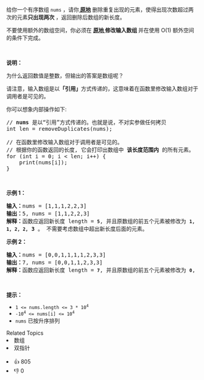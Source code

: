 <p>给你一个有序数组 <code>nums</code> ，请你<strong><a href="http://baike.baidu.com/item/%E5%8E%9F%E5%9C%B0%E7%AE%97%E6%B3%95" target="_blank"> 原地</a></strong> 删除重复出现的元素，使得出现次数超过两次的元素<strong>只出现两次</strong> ，返回删除后数组的新长度。</p>

<p>不要使用额外的数组空间，你必须在 <strong><a href="https://baike.baidu.com/item/%E5%8E%9F%E5%9C%B0%E7%AE%97%E6%B3%95" target="_blank">原地 </a>修改输入数组 </strong>并在使用 O(1) 额外空间的条件下完成。</p>

<p>&nbsp;</p>

<p><strong>说明：</strong></p>

<p>为什么返回数值是整数，但输出的答案是数组呢？</p>

<p>请注意，输入数组是以<strong>「引用」</strong>方式传递的，这意味着在函数里修改输入数组对于调用者是可见的。</p>

<p>你可以想象内部操作如下:</p>

<pre>
// <strong>nums</strong> 是以“引用”方式传递的。也就是说，不对实参做任何拷贝
int len = removeDuplicates(nums);

// 在函数里修改输入数组对于调用者是可见的。
// 根据你的函数返回的长度, 它会打印出数组中<strong> 该长度范围内</strong> 的所有元素。
for (int i = 0; i &lt; len; i++) {
&nbsp; &nbsp; print(nums[i]);
}
</pre>

<p>&nbsp;</p>

<p><strong>示例 1：</strong></p>

<pre>
<strong>输入：</strong>nums = [1,1,1,2,2,3]
<strong>输出：</strong>5, nums = [1,1,2,2,3]
<strong>解释：</strong>函数应返回新长度 length = <strong><code>5</code></strong>, 并且原数组的前五个元素被修改为 <strong><code>1, 1, 2, 2,</code></strong> <strong>3 </strong>。 不需要考虑数组中超出新长度后面的元素。
</pre>

<p><strong>示例 2：</strong></p>

<pre>
<strong>输入：</strong>nums = [0,0,1,1,1,1,2,3,3]
<strong>输出：</strong>7, nums = [0,0,1,1,2,3,3]
<strong>解释：</strong>函数应返回新长度 length = <strong><code>7</code></strong>, 并且原数组的前五个元素被修改为&nbsp;<strong><code>0</code></strong>, <strong>0</strong>, <strong>1</strong>, <strong>1</strong>, <strong>2</strong>, <strong>3</strong>, <strong>3 。</strong> 不需要考虑数组中超出新长度后面的元素。
</pre>

<p>&nbsp;</p>

<p><strong>提示：</strong></p>

<ul> 
 <li><code>1 &lt;= nums.length &lt;= 3 * 10<sup>4</sup></code></li> 
 <li><code>-10<sup>4</sup> &lt;= nums[i] &lt;= 10<sup>4</sup></code></li> 
 <li><code>nums</code> 已按升序排列</li> 
</ul>

<div><div>Related Topics</div><div><li>数组</li><li>双指针</li></div></div><br><div><li>👍 805</li><li>👎 0</li></div>